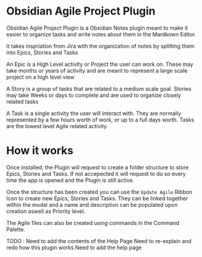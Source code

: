 # Obsidian Agile Project Plugin

Obsidian Agile Project Plugin is a Obsidian Notes plugin meant to make it easier to organize tasks and write notes about them in the Mardkown Editor.

It takes inspriation from Jira with the organization of notes by splitting them into Epics, Stories and Tasks

An Epic is a High Level activity or Project the user can work on. These may take months or years of activity and are meant to represent a large scale project on a high level view

A Story is a group of tasks that are related to a medium scale goal. Stories may take Weeks or days to complete and are used to organize closely related tasks

A Task is a single activity the user will interact with. They are normally represented by a few hours worth of work, or up to a full days worth. Tasks are the lowest level Agile related activity

# How it works
Once installed, the Plugin will request to create a folder structure to store Epics, Stories and Tasks. If not accepected it will request to do so every time the app is opened and the Plugin is still active.

Once the structure has been created you can use the ``Update Agile`` Ribbon Icon to create new Epics, Stories and Tasks. They can be linked together within the modal and a name and description can be populated upon creation aswell as Priority level.

The Agile files can also be created using commands in the Command Palette.

TODO :
Need to add the contents of the Help Page
Need to re-explain and redo how this plugin works
Need to add the help page
